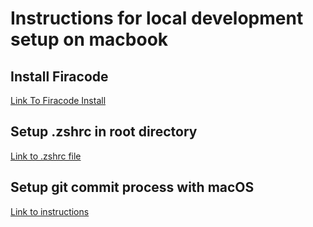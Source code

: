 # Instructions for local development setup on macbook

## Install Firacode

[Link To Firacode Install](https://github.com/tonsky/FiraCode/wiki/Installing)

## Setup .zshrc in root directory

[Link to .zshrc file](./.zshrc)

## Setup git commit process with macOS

[Link to instructions](https://www.google.com)
